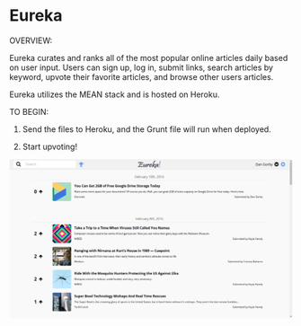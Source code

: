 Eureka 
======

OVERVIEW:

Eureka curates and ranks all of the most popular online articles daily based on user input. Users can sign up, log in, submit links, search articles by keyword, upvote their favorite articles, and browse other users articles.

Eureka utilizes the MEAN stack and is hosted on Heroku. 

TO BEGIN: 

1) Send the files to Heroku, and the Grunt file will run when deployed. 

2) Start upvoting!  

![Eureka-Screenshot](https://github.com/Eureka-Project/Eureka-Project/blob/master/eureka_screenshot.png)


